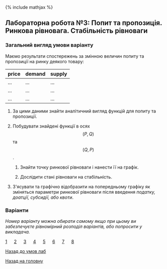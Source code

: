 {% include mathjax %}

## Лабораторна робота №3: Попит та пропозиція. Ринкова рівновага. Стабільність рівноваги

### Загальний вигляд умови варіанту

Маємо результати спостережень за змінною величин попиту та пропозиції на ринку деякого товару:

price | demand | supply
----- | ------ | ------
  ... |    ... |    ... 
  ... |    ... |    ... 
  ... |    ... |    ... 


1. За цими даними знайти аналітичний вигляд функцій для попиту та пропозиції.

2. Побудувати знайдені функції в осях $$(P, Q)$$ та $$(Q, P)$$.

   1. Знайти точку ринкової рівноваги і нанести її на графік.

   2. Дослідити стані рівноваги на стабільність.

3. З'ясувати та графічно відобразити на попередньому графіку як зміняться параметри ринкової рівноваги після введення _податку, доатції, субсидії, або квоти_.

### Варіанти

_Номер варіанту можна обирати самому якщо при цьому ви забезпечуєте рівномірний розподіл варіантів, або попросити у викладача._

[1](1.md) &emsp; [2](2.md) &emsp; [3](3.md) &emsp; [4](4.md) &emsp; [5](5.md) &emsp; [6](6.md) &emsp; [7](7.md) &emsp; [8](8.md)

[Назад до умов лаб](../README.md)

[Назад на головну](../../../README.md)
